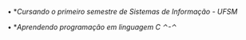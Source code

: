 • **Cursando o primeiro semestre de Sistemas de Informação - UFSM*

• **Aprendendo programação em linguagem C ⌃-⌃*
